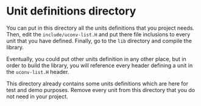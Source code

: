 # Unit definitions directory

You can put in this directory all the units definitions that you
project needs. Then, edit the `include/uconv-list.H` and put there
file inclusions to every unit that you have defined. Finally, go to
the `lib` directory and compile the library.

Eventually, you could put other units definition in any other place,
but in order to build the library, you will reference every header
defining a unit in the `uconv-list.H` header.

This directory already contains some units definitions which are here
for test and demo purposes. Remove every unit from this directory that
you do not need in your project.
